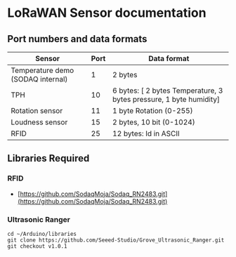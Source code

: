 # LoRaWAN Sensor documentation

## Port numbers and data formats

Sensor | Port | Data format
---------|----------|---
Temperature demo (SODAQ internal) | 1 | 2 bytes
TPH | 10 | 6 bytes: [ 2 bytes Temperature, 3 bytes pressure, 1 byte humidity]
Rotation sensor | 11 | 1 byte Rotation (0-255)
Loudness sensor | 15 | 2 bytes, 10 bit (0-1024)
RFID | 25 | 12 bytes: Id in ASCII |

## Libraries Required

### RFID

* [https://github.com/SodaqMoja/Sodaq_RN2483.git](https://github.com/SodaqMoja/Sodaq_RN2483.git)

### Ultrasonic Ranger

```shell
cd ~/Arduino/libraries
git clone https://github.com/Seeed-Studio/Grove_Ultrasonic_Ranger.git
git checkout v1.0.1
```
